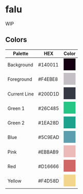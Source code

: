 # falu
 WIP

## Colors
|Palette|HEX|Color|
|-----|-----|-----|
|Background|#140011|![Colored box][background]|
|Foreground|#F4EBE8|![Colored box][foreground]|
|Current Line|#200D1D|![Colored box][currentline]|
|Green 1|#26C485|![Colored box][green1]|
|Green 2|#1EA28D|![Colored box][green2]|
|Blue|#5C9EAD|![Colored box][blue]|
|Pink|#EBBAB9|![Colored box][pink]|
|Red|#D16666|![Colored box][red]|
|Yellow|#F4D58D|![Colored box][yellow]|

[background]:img/background.png
[foreground]:img/foreground.png
[currentline]:img/current_line.png
[comment]:img/comment.png
[green1]:img/green1.png
[green2]:img/green2.png
[blue]:img/blue.png
[pink]:img/pink.png
[red]:img/red.png
[yellow]:img/yellow.png